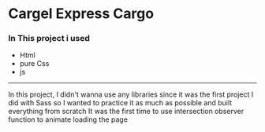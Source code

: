 # Cargel Express Cargo 
### In This project i used
- Html
- pure Css
- js

---
In this project, I didn't wanna use any libraries since it was the first project I did with Sass so I wanted to practice it as much as possible and built everything from scratch
It was the first time to use intersection observer function to animate loading the page 
